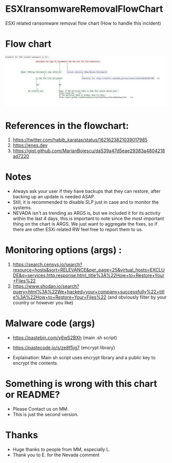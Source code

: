 # ESXIransomwareRemovalFlowChart
ESXI related ransomware removal flow chart (How to handle this incident)

# Flow chart
![alt text](ESXiFlowChart.png)

# References in the flowchart:
1) https://twitter.com/habib_karatas/status/1621623821039017985
2) https://enes.dev 
3) https://gist.github.com/MarianBojescu/da539a47d5eae29383a4804218ad7220

# Notes
- Always ask your user if they have backups that they can restore, after backing up an update is needed ASAP. 
- Still, it is recommended to disable SLP just in case and to monitor the systems. 
- NEVADA isn't as trending as ARGS is, but we included it for its activity within the last 4 days, this is important to note since the most important thing on the chart is ARGS. We just want to aggregate the fixes, so if there are other ESXi related RW feel free to report them to us. 

# Monitoring options (args) : 
1) https://search.censys.io/search?resource=hosts&sort=RELEVANCE&per_page=25&virtual_hosts=EXCLUDE&q=services.http.response.html_title%3A%22How+to+Restore+Your+Files%22
2) https://www.shodan.io/search?query=html%3A%22We+hacked+your+company+successfully%22+title%3A%22How+to+Restore+Your+Files%22
(and obviously filter by your country or however you like)

# Malware code (args)
- https://pastebin.com/y6wS2BXh (main .sh script)
- https://pastecode.io/s/ze8f5jg7 (encrypt library)

- Explaination: Main sh script uses encrypt library and a public key to encrypt the contents.

# Something is wrong with this chart or README?
- Please Contact us on MM. 
- This is just the second version. 

# Thanks
- Huge thanks to people from MM, especially L. 
- Thank you to E. for the Nevada comment 




